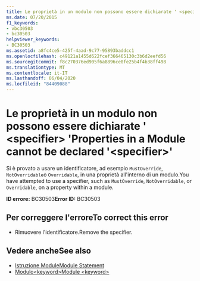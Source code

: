 ```yaml
---
title: Le proprietà in un modulo non possono essere dichiarate ' <specifier> '
ms.date: 07/20/2015
f1_keywords:
- vbc30503
- bc30503
helpviewer_keywords:
- BC30503
ms.assetid: a8fc4ce5-425f-4aad-9c77-95893baddcc1
ms.openlocfilehash: c49121a1455d622fcef366465130c3b6d2eefd56
ms.sourcegitcommit: f8c270376ed905f6a8896ce0fe25b4f4b38ff498
ms.translationtype: MT
ms.contentlocale: it-IT
ms.lasthandoff: 06/04/2020
ms.locfileid: "84409088"
---
```

# <a name="properties-in-a-module-cannot-be-declared-specifier"></a><span data-ttu-id="b805b-102">Le proprietà in un modulo non possono essere dichiarate ' \<specifier> '</span><span class="sxs-lookup"><span data-stu-id="b805b-102">Properties in a Module cannot be declared '\<specifier>'</span></span>
<span data-ttu-id="b805b-103">Si è provato a usare un identificatore, ad esempio `MustOverride`, `NotOverridable`o `Overridable`, in una proprietà all'interno di un modulo.</span><span class="sxs-lookup"><span data-stu-id="b805b-103">You have attempted to use a specifier, such as `MustOverride`, `NotOverridable`, or `Overridable`, on a property within a module.</span></span>  
  
 <span data-ttu-id="b805b-104">**ID errore:** BC30503</span><span class="sxs-lookup"><span data-stu-id="b805b-104">**Error ID:** BC30503</span></span>  
  
## <a name="to-correct-this-error"></a><span data-ttu-id="b805b-105">Per correggere l'errore</span><span class="sxs-lookup"><span data-stu-id="b805b-105">To correct this error</span></span>  
  
- <span data-ttu-id="b805b-106">Rimuovere l'identificatore.</span><span class="sxs-lookup"><span data-stu-id="b805b-106">Remove the specifier.</span></span>  
  
## <a name="see-also"></a><span data-ttu-id="b805b-107">Vedere anche</span><span class="sxs-lookup"><span data-stu-id="b805b-107">See also</span></span>

- [<span data-ttu-id="b805b-108">Istruzione Module</span><span class="sxs-lookup"><span data-stu-id="b805b-108">Module Statement</span></span>](../language-reference/statements/module-statement.md)
- [<span data-ttu-id="b805b-109">Modulo\<keyword></span><span class="sxs-lookup"><span data-stu-id="b805b-109">Module \<keyword></span></span>](../language-reference/modifiers/module-keyword.md)
